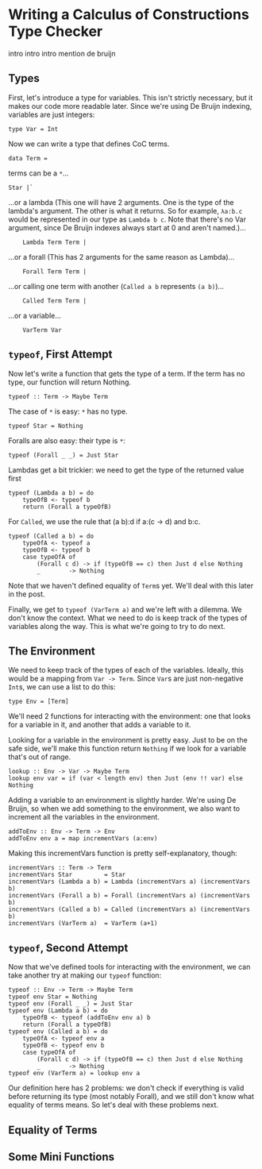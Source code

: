 # Writing a Calculus of Constructions Type Checker
intro intro intro
mention de bruijn
## Types
First, let's introduce a type for variables.
This isn't strictly necessary, but it makes our code more readable later.
Since we're using De Bruijn indexing, variables are just integers:
```
type Var = Int
```
Now we can write a type that defines CoC terms.
```
data Term =
```
terms can be a `*`...
```
Star |`
```
...or a lambda
(This one will have 2 arguments.
One is the type of the lambda's argument.
The other is what it returns.
So for example, `λa:b.c` would be represented in our type as `Lambda b c`.
Note that there's no Var argument, since De Bruijn indexes always start at 0 and aren't named.)...
```
    Lambda Term Term |
```
...or a forall
(This has 2 arguments for the same reason as Lambda)...
```
    Forall Term Term |
```
...or calling one term with another (`Called a b` represents `(a b)`)...
```
    Called Term Term |
```
...or a variable...
```
    VarTerm Var
```
## `typeof`, First Attempt
Now let's write a function that gets the type of a term.
If the term has no type, our function will return Nothing.
```
typeof :: Term -> Maybe Term
```
The case of `*` is easy: `*` has no type.
```
typeof Star = Nothing
```
Foralls are also easy: their type is `*`:
```
typeof (Forall _ _) = Just Star
```
Lambdas get a bit trickier: we need to get the type of the returned value first
```
typeof (Lambda a b) = do
    typeOfB <- typeof b
    return (Forall a typeOfB)
```
For `Called`, we use the rule that (a b):d if a:(c -> d) and b:c.
```
typeof (Called a b) = do
    typeOfA <- typeof a
    typeOfB <- typeof b
    case typeOfA of
        (Forall c d) -> if (typeOfB == c) then Just d else Nothing
        _        -> Nothing
```
Note that we haven't defined equality of `Term`s yet. We'll deal with this later in the post.

Finally, we get to `typeof (VarTerm a)` and we're left with a dilemma.
We don't know the context.
What we need to do is keep track of the types of variables along the way.
This is what we're going to try to do next.

## The Environment
We need to keep track of the types of each of the variables.
Ideally, this would be a mapping from `Var -> Term`.
Since `Var`s are just non-negative `Int`s, we can use a list to do this:
```
type Env = [Term]
```
We'll need 2 functions for interacting with the environment: one that looks for a variable in it, and another that adds a variable to it.

Looking for a variable in the environment is pretty easy.
Just to be on the safe side, we'll make this function return `Nothing` if we look for a variable that's out of range.
```
lookup :: Env -> Var -> Maybe Term
lookup env var = if (var < length env) then Just (env !! var) else Nothing
```
Adding a variable to an environment is slightly harder.
We're using De Bruijn, so when we add something to the environment,
we also want to increment all the variables in the environment.
```
addToEnv :: Env -> Term -> Env
addToEnv env a = map incrementVars (a:env)
```
Making this incrementVars function is pretty self-explanatory, though:
```
incrementVars :: Term -> Term
incrementVars Star         = Star
incrementVars (Lambda a b) = Lambda (incrementVars a) (incrementVars b)
incrementVars (Forall a b) = Forall (incrementVars a) (incrementVars b)
incrementVars (Called a b) = Called (incrementVars a) (incrementVars b)
incrementVars (VarTerm a)  = VarTerm (a+1)
```
## `typeof`, Second Attempt
Now that we've defined tools for interacting with the environment, we can take another try at making our `typeof` function:
```
typeof :: Env -> Term -> Maybe Term
typeof env Star = Nothing
typeof env (Forall _ _) = Just Star
typeof env (Lambda a b) = do
    typeOfB <- typeof (addToEnv env a) b
    return (Forall a typeOfB)
typeof env (Called a b) = do
    typeOfA <- typeof env a
    typeOfB <- typeof env b
    case typeOfA of
        (Forall c d) -> if (typeOfB == c) then Just d else Nothing
        _        -> Nothing
typeof env (VarTerm a) = lookup env a
```
Our definition here has 2 problems:
we don't check if everything is valid before returning its type (most notably Forall),
and we still don't know what equality of terms means.
So let's deal with these problems next.
## Equality of Terms
## Some Mini Functions
